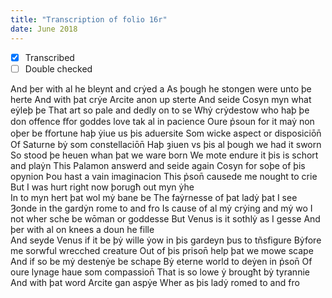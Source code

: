 ```yaml
---
title: "Transcription of folio 16r"
date: June 2018
---
```


- [X] Transcribed
- [ ] Double checked

And þer with al he bleynt and crẏed a
As þough he stongen were unto þe herte
And with þat crẏe Arcite anon up sterte
And seide Cosyn myn what eẏleþ þe
That art so pale and dedly on to se
Whẏ crẏdestow who haþ þe don offence
ﬀor goddes love tak al in pacience
Oure p̉soun for it maẏ non oþer be
ﬀortune haþ ẏiue us þis aduersite
Som wicke aspect or disposiciōn̄
Of Saturne bẏ som constellaciōn̄
Haþ ȝiuen vs þis al þough we had it sworn
So stood þe heuen whan þat we ware born
We mote endure it þis is schort and plaẏn
This Palamon answerd and seide again
Cosyn for soþe of þis opynion
Þou hast a vain imaginacion
This p̉son̄ causede me nought to crie  
But I was hurt right now þorugħ out myn ẏhe  
In to myn hert þat wol mẏ bane be
The faẏrnesse of þat ladẏ þat I see
Ȝonde in the gardẏn rome to and fro
Is cause of al mẏ crẏing and mẏ wo
I not wher sche be wōman or goddesse
But Venus is it sothlẏ as I gesse
And þer with al on knees a doun he fille  
And seyde Venus if it be þẏ wille
ẏow in þis gardeyn þus to tñsfigure
Bẏfore me sorwful wrecched creature
Out of þis prison̄ help þat we mowe scape
And if so be mẏ destenẏe be schape
Bẏ eterne world to deẏen in p̉son̄
Of oure lynage haue som compassion̄
That is so lowe ẏ brougħt bẏ tyrannie
And with þat word Arcite gan aspẏe
Wher as þis ladẏ romed to and fro
